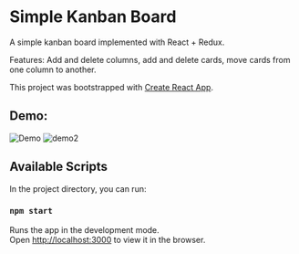 # Simple Kanban Board
A simple kanban board implemented with React + Redux.

Features: Add and delete columns, add and delete cards, move cards from one column to another.

This project was bootstrapped with [Create React App](https://github.com/facebook/create-react-app).

## Demo:
![Demo](https://user-images.githubusercontent.com/43526340/72229674-42636280-3565-11ea-9586-2ff88c347aeb.png)
![demo2](https://user-images.githubusercontent.com/43526340/72229700-7b033c00-3565-11ea-859f-8c783a49c45e.png)


## Available Scripts

In the project directory, you can run:

### `npm start`

Runs the app in the development mode.<br />
Open [http://localhost:3000](http://localhost:3000) to view it in the browser.
